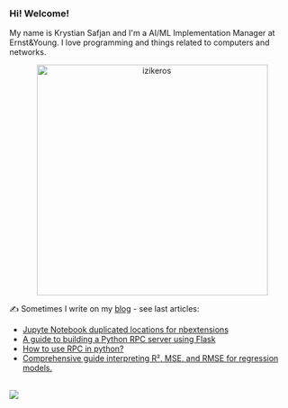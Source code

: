 ### Hi! Welcome!

<!-- INTRO -->
<p>My name is Krystian Safjan and I'm a AI/ML Implementation Manager at Ernst&Young. I love programming and things related to computers and networks.</p>

<!-- TECHNOLOGIES AND STATS -->
<center>
<!-- <p><img align="left" src="https://github-readme-stats.vercel.app/api/top-langs?username=izikeros&show_icons=true&locale=en&layout=compact" alt="izikeros" /></p> -->

<p>&nbsp;<img align="center" src="https://github-readme-stats.vercel.app/api?username=izikeros&count_private=true&show_icons=true" alt="izikeros" width="410" /></p>
</center>

<!-- MY WRITINGS -->
✍️ Sometimes I write on my [blog](http://safjan.com) - see last articles:
<!-- BLOG-POST-LIST:START -->
- [Jupyte Notebook duplicated locations for nbextensions](https://www.safjan.com/jupyter-duplicated-nbextensions-locations/)
- [A guide to building a Python RPC server using Flask](https://www.safjan.com/guide-building-python-rpc-server-using-flask/)
- [How to use RPC in python?](https://www.safjan.com/how-to-use-rpc-in-python/)
- [Comprehensive guide interpreting R², MSE, and RMSE for regression models.](https://www.safjan.com/interpreting-r2-mse-rmse-for-regression-models/)
<!-- BLOG-POST-LIST:END -->

<!-- TROPHY -->
<br />
<img src="https://github-profile-trophy.vercel.app/?username=izikeros&theme=nord&no-frame=true&margin-w=10&column=7" />

